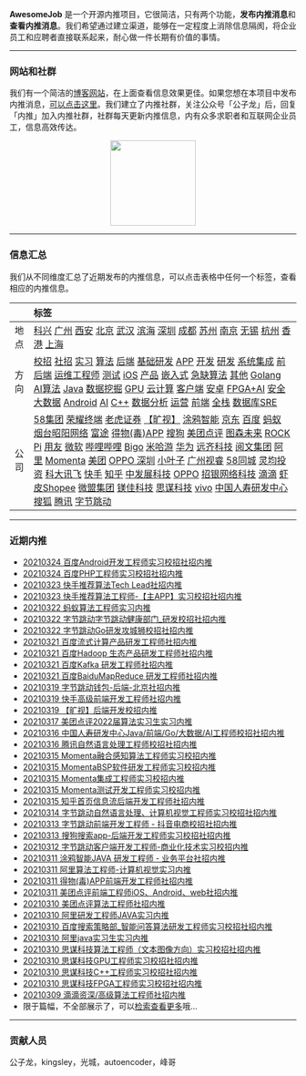 
 

**AwesomeJob** 是一个开源内推项目，它很简洁，只有两个功能，**发布内推消息**和**查看内推消息**。我们希望通过建立渠道，能够在一定程度上消除信息隔阂，将企业员工和应聘者直接联系起来，耐心做一件长期有价值的事情。

---

### 网站和社群

我们有一个简洁的[博客网站](https://awesomejob.gitee.io/)，在上面查看信息效果更佳。如果您想在本项目中发布内推消息，[可以点击这里](https://wj.qq.com/s2/8043669/40c0)。我们建立了内推社群，关注公众号「公子龙」后，回复「内推」加入内推社群，社群每天更新内推信息，内有众多求职者和互联网企业员工，信息高效传达。

<div align=center><img src="https://img-blog.csdnimg.cn/20210306220847278.jpg?x-oss-process=type_ZmFuZ3poZW5naGVpdGk,shadow_10,text_aHR0cHM6Ly9ibG9nLmNzZG4ubmV0L0RvSmludGlhbg==,size_16,color_FFFFFF,t_70#pic_center" width="150"/></div>


--- 
### 信息汇总

我们从不同维度汇总了近期发布的内推信息，可以点击表格中任何一个标签，查看相应的内推信息。

||标签|
|:---:|:---|
|地点|[科兴](https://awesomejob.gitee.io/tags/科兴)  [广州](https://awesomejob.gitee.io/tags/广州)  [西安](https://awesomejob.gitee.io/tags/西安)  [北京](https://awesomejob.gitee.io/tags/北京)  [武汉](https://awesomejob.gitee.io/tags/武汉)  [滨海](https://awesomejob.gitee.io/tags/滨海)  [深圳](https://awesomejob.gitee.io/tags/深圳)  [成都](https://awesomejob.gitee.io/tags/成都)  [苏州](https://awesomejob.gitee.io/tags/苏州)  [南京](https://awesomejob.gitee.io/tags/南京)  [无锡](https://awesomejob.gitee.io/tags/无锡)  [杭州](https://awesomejob.gitee.io/tags/杭州)  [香港](https://awesomejob.gitee.io/tags/香港)  [上海](https://awesomejob.gitee.io/tags/上海)|
|方向|[校招](https://awesomejob.gitee.io/series/校招)  [社招](https://awesomejob.gitee.io/series/社招)  [实习](https://awesomejob.gitee.io/series/实习)	[算法](https://awesomejob.gitee.io/categories/算法)  [后端](https://awesomejob.gitee.io/categories/后端)  [基础研发](https://awesomejob.gitee.io/categories/基础研发)  [APP](https://awesomejob.gitee.io/categories/app)  [开发](https://awesomejob.gitee.io/categories/开发)  [研发](https://awesomejob.gitee.io/categories/研发)  [系统集成](https://awesomejob.gitee.io/categories/系统集成)  [前后端](https://awesomejob.gitee.io/categories/前后端)  [运维工程师](https://awesomejob.gitee.io/categories/运维工程师)  [测试](https://awesomejob.gitee.io/categories/测试)  [iOS](https://awesomejob.gitee.io/categories/ios)  [产品](https://awesomejob.gitee.io/categories/产品)  [嵌入式](https://awesomejob.gitee.io/categories/嵌入式)  [急缺算法](https://awesomejob.gitee.io/categories/急缺算法)  [其他](https://awesomejob.gitee.io/categories/其他)  [Golang](https://awesomejob.gitee.io/categories/golang)  [AI算法](https://awesomejob.gitee.io/categories/ai算法)  [Java](https://awesomejob.gitee.io/categories/java)  [数据挖掘](https://awesomejob.gitee.io/categories/数据挖掘)  [GPU](https://awesomejob.gitee.io/categories/gpu)  [云计算](https://awesomejob.gitee.io/categories/云计算)  [客户端](https://awesomejob.gitee.io/categories/客户端)  [安卓](https://awesomejob.gitee.io/categories/安卓)  [FPGA+AI](https://awesomejob.gitee.io/categories/fpga+ai)  [安全](https://awesomejob.gitee.io/categories/安全)  [大数据](https://awesomejob.gitee.io/categories/大数据)  [Android](https://awesomejob.gitee.io/categories/android)  [AI](https://awesomejob.gitee.io/categories/ai)  [C++](https://awesomejob.gitee.io/categories/c++)  [数据分析](https://awesomejob.gitee.io/categories/数据分析)  [运营](https://awesomejob.gitee.io/categories/运营)  [前端](https://awesomejob.gitee.io/categories/前端)  [全栈](https://awesomejob.gitee.io/categories/全栈)  [数据库SRE](https://awesomejob.gitee.io/categories/数据库sre)|
|公司|[58集团](https://awesomejob.gitee.io/tags/58集团)  [荣耀终端](https://awesomejob.gitee.io/tags/荣耀终端)  [老虎证券](https://awesomejob.gitee.io/tags/老虎证券)  [【旷视】](https://awesomejob.gitee.io/tags/【旷视】)  [涂鸦智能](https://awesomejob.gitee.io/tags/涂鸦智能)  [京东](https://awesomejob.gitee.io/tags/京东)  [百度](https://awesomejob.gitee.io/tags/百度)  [蚂蚁](https://awesomejob.gitee.io/tags/蚂蚁)  [烟台昭阳网络](https://awesomejob.gitee.io/tags/烟台昭阳网络)  [富途](https://awesomejob.gitee.io/tags/富途)  [得物(毒)APP](https://awesomejob.gitee.io/tags/得物(毒)app)  [搜狗](https://awesomejob.gitee.io/tags/搜狗)  [美团点评](https://awesomejob.gitee.io/tags/美团点评)  [图森未来](https://awesomejob.gitee.io/tags/图森未来)  [ROCK Pi](https://awesomejob.gitee.io/tags/rock-pi)  [用友](https://awesomejob.gitee.io/tags/用友)  [微软](https://awesomejob.gitee.io/tags/微软)  [哔哩哔哩](https://awesomejob.gitee.io/tags/哔哩哔哩)  [Bigo](https://awesomejob.gitee.io/tags/bigo)  [米哈游](https://awesomejob.gitee.io/tags/米哈游)  [华为](https://awesomejob.gitee.io/tags/华为)  [远齐科技](https://awesomejob.gitee.io/tags/远齐科技)  [阅文集团](https://awesomejob.gitee.io/tags/阅文集团)  [阿里](https://awesomejob.gitee.io/tags/阿里)  [Momenta](https://awesomejob.gitee.io/tags/momenta)  [美团](https://awesomejob.gitee.io/tags/美团)  [OPPO 深圳](https://awesomejob.gitee.io/tags/oppo-深圳)  [小叶子](https://awesomejob.gitee.io/tags/小叶子)  [广州视睿](https://awesomejob.gitee.io/tags/广州视睿)  [58同城](https://awesomejob.gitee.io/tags/58同城)  [灵均投资](https://awesomejob.gitee.io/tags/灵均投资)  [科大讯飞](https://awesomejob.gitee.io/tags/科大讯飞)  [快手](https://awesomejob.gitee.io/tags/快手)  [知乎](https://awesomejob.gitee.io/tags/知乎)  [中发展科技](https://awesomejob.gitee.io/tags/中发展科技)  [OPPO](https://awesomejob.gitee.io/tags/oppo)  [招银网络科技](https://awesomejob.gitee.io/tags/招银网络科技)  [滴滴](https://awesomejob.gitee.io/tags/滴滴)  [虾皮Shopee](https://awesomejob.gitee.io/tags/虾皮shopee)  [微盟集团](https://awesomejob.gitee.io/tags/微盟集团)  [镁佳科技](https://awesomejob.gitee.io/tags/镁佳科技)  [思谋科技](https://awesomejob.gitee.io/tags/思谋科技)  [vivo](https://awesomejob.gitee.io/tags/vivo)  [中国人寿研发中心](https://awesomejob.gitee.io/tags/中国人寿研发中心)  [搜狐](https://awesomejob.gitee.io/tags/搜狐)  [腾讯](https://awesomejob.gitee.io/tags/腾讯)  [字节跳动](https://awesomejob.gitee.io/tags/字节跳动)|
--- 

### 近期内推 
- [20210324  百度Android开发工程师实习校招社招内推](https://awesomejob.gitee.io/posts/jobs/job_145)
- [20210324  百度PHP工程师实习校招社招内推](https://awesomejob.gitee.io/posts/jobs/job_144)
- [20210323  快手推荐算法Tech Lead社招内推](https://awesomejob.gitee.io/posts/jobs/job_143)
- [20210323  快手推荐算法工程师-【主APP】实习校招社招内推](https://awesomejob.gitee.io/posts/jobs/job_142)
- [20210322  蚂蚁算法工程师实习内推](https://awesomejob.gitee.io/posts/jobs/job_141)
- [20210322  字节跳动字节跳动健康部门_研发校招社招内推](https://awesomejob.gitee.io/posts/jobs/job_140)
- [20210322  字节跳动Go研发攻城狮校招社招内推](https://awesomejob.gitee.io/posts/jobs/job_139)
- [20210321  百度流式计算产品研发工程师社招内推](https://awesomejob.gitee.io/posts/jobs/job_138)
- [20210321  百度Hadoop 生态产品研发工程师社招内推](https://awesomejob.gitee.io/posts/jobs/job_137)
- [20210321  百度Kafka 研发工程师社招内推](https://awesomejob.gitee.io/posts/jobs/job_136)
- [20210321  百度BaiduMapReduce 研发工程师社招内推](https://awesomejob.gitee.io/posts/jobs/job_135)
- [20210319  字节跳动钱包-后端-北京社招内推](https://awesomejob.gitee.io/posts/jobs/job_134)
- [20210319  快手高级前端开发工程师社招内推](https://awesomejob.gitee.io/posts/jobs/job_133)
- [20210319  【旷视】后端开发校招内推](https://awesomejob.gitee.io/posts/jobs/job_132)
- [20210317  美团点评2022届算法实习生实习内推](https://awesomejob.gitee.io/posts/jobs/job_131)
- [20210316  中国人寿研发中心Java/前端/Go/大数据/AI工程师校招社招内推](https://awesomejob.gitee.io/posts/jobs/job_130)
- [20210316  腾讯自然语言处理工程师校招社招内推](https://awesomejob.gitee.io/posts/jobs/job_129)
- [20210315  Momenta融合感知算法工程师实习校招内推](https://awesomejob.gitee.io/posts/jobs/job_128)
- [20210315  MomentaBSP软件研发工程师实习校招内推](https://awesomejob.gitee.io/posts/jobs/job_127)
- [20210315  Momenta集成工程师实习校招内推](https://awesomejob.gitee.io/posts/jobs/job_126)
- [20210315  Momenta测试开发工程师实习校招内推](https://awesomejob.gitee.io/posts/jobs/job_125)
- [20210315  知乎首页信息流后端开发工程师社招内推](https://awesomejob.gitee.io/posts/jobs/job_124)
- [20210314  字节跳动自然语言处理、计算机视觉工程师实习校招社招内推](https://awesomejob.gitee.io/posts/jobs/job_123)
- [20210313  字节跳动前端开发工程师 - 抖音电商校招社招内推](https://awesomejob.gitee.io/posts/jobs/job_122)
- [20210313  搜狗搜索app-后端开发工程师实习校招社招内推](https://awesomejob.gitee.io/posts/jobs/job_121)
- [20210312  字节跳动客户端开发工程师-商业化技术实习校招内推](https://awesomejob.gitee.io/posts/jobs/job_120)
- [20210311  涂鸦智能JAVA 研发工程师 - 业务平台社招内推](https://awesomejob.gitee.io/posts/jobs/job_119)
- [20210311  阿里算法工程师-计算机视觉实习内推](https://awesomejob.gitee.io/posts/jobs/job_118)
- [20210311  得物(毒)APP前端开发工程师社招内推](https://awesomejob.gitee.io/posts/jobs/job_117)
- [20210311  美团点评前端工程师iOS、Android、web社招内推](https://awesomejob.gitee.io/posts/jobs/job_116)
- [20210310  美团点评算法工程师社招内推](https://awesomejob.gitee.io/posts/jobs/job_115)
- [20210310  阿里研发工程师JAVA实习内推](https://awesomejob.gitee.io/posts/jobs/job_114)
- [20210310  百度搜索策略部_智能问答算法研发工程师实习校招社招内推](https://awesomejob.gitee.io/posts/jobs/job_113)
- [20210310  阿里java实习生实习内推](https://awesomejob.gitee.io/posts/jobs/job_112)
- [20210310  思谋科技算法工程师（文本图像方向）实习校招社招内推](https://awesomejob.gitee.io/posts/jobs/job_111)
- [20210310  思谋科技GPU工程师实习校招社招内推](https://awesomejob.gitee.io/posts/jobs/job_110)
- [20210310  思谋科技C++工程师实习校招社招内推](https://awesomejob.gitee.io/posts/jobs/job_109)
- [20210310  思谋科技FPGA工程师实习校招社招内推](https://awesomejob.gitee.io/posts/jobs/job_108)
- [20210309  滴滴资深/高级算法工程师社招内推](https://awesomejob.gitee.io/posts/jobs/job_107)
- 限于篇幅，不全部展示了，可以[检索查看更多](https://awesomejob.gitee.io/)哦...
--- 
### 贡献人员
公子龙，kingsley，光城，autoencoder，峰哥